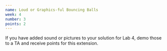 ```yaml
---
name: Loud or Graphics-ful Bouncing Balls
week: 4
number: 3
points: 2
---
```


If you have added sound or pictures to your solution for Lab 4, demo those to a TA and receive points for this extension.